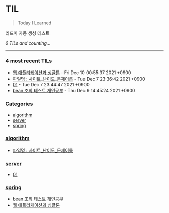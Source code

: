 # TIL
> Today I Learned

리드미 자동 생성 테스트


_6 TILs and counting..._

---

### 4 most recent TILs

- [웹 애플리케이션과 싱글톤](spring/웹_애플리케이션과_싱글톤.md) - Fri Dec 10 00:55:37 2021 +0900
- [파일명 : 사이트_난이도_문제이름](algorithm/check.md) - Tue Dec 7 23:36:42 2021 +0900
- [01](server/01.md) - Tue Dec 7 23:44:47 2021 +0900
- [bean 조회 테스트 개인공부](spring/스프링_빈_조회.md) - Thu Dec 9 14:45:24 2021 +0900

### Categories

- [algorithm](#algorithm)
- [server](#server)
- [spring](#spring)

### [algorithm](#algorithm)
- [파일명 : 사이트_난이도_문제이름](algorithm/check.md)

### [server](#server)
- [01](server/01.md)

### [spring](#spring)
- [bean 조회 테스트 개인공부](spring/스프링_빈_조회.md)
- [웹 애플리케이션과 싱글톤](spring/웹_애플리케이션과_싱글톤.md)


